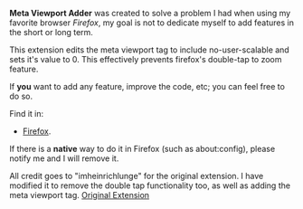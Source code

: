 **Meta Viewport Adder** was created to solve a problem I had when using my favorite browser *Firefox*, my goal is not to dedicate myself to add features in the short or long term.

This extension edits the meta viewport tag to include no-user-scalable and sets it's value to 0. This effectively prevents firefox's double-tap to zoom feature.

If **you** want to add any feature, improve the code, etc; you can feel free to do so.

Find it in:
- [Firefox](https://addons.mozilla.org/en-US/firefox/addon/meta-no-user-scalable/).

If there is a **native** way to do it in Firefox (such as about:config), please notify me and I will remove it.

All credit goes to "imheinrichlunge" for the original extension. I have modified it to remove the double tap functionality too, as well as adding the meta viewport tag.
[Original Extension](https://github.com/imheinrichlunge/meta-viewport-adder)
